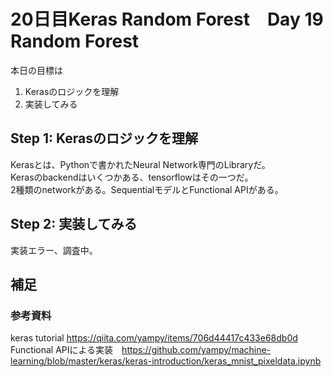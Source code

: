 # 20日目Keras Random Forest　Day 19 Random Forest

本日の目標は
1. Kerasのロジックを理解
2. 実装してみる

## Step 1: Kerasのロジックを理解
Kerasとは、Pythonで書かれたNeural Network専門のLibraryだ。  
Kerasのbackendはいくつかある、tensorflowはその一つだ。  
2種類のnetworkがある。SequentialモデルとFunctional APIがある。

## Step 2: 実装してみる
実装エラー、調査中。


## 補足

### 参考資料

keras tutorial https://qiita.com/yampy/items/706d44417c433e68db0d  
Functional APIによる実装　https://github.com/yampy/machine-learning/blob/master/keras/keras-introduction/keras_mnist_pixeldata.ipynb
